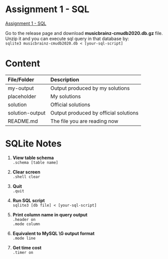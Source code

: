 # Assignment 1 - SQL
[Assignment 1 - SQL](https://15445.courses.cs.cmu.edu/fall2020/homework1/)

Go to the release page and download **musicbrainz-cmudb2020.db.gz** file.  
Unzip it and you can execute sql query in that database by:  
`sqlite3 musicbrainz-cmudb2020.db < [your-sql-script]`

# Content
| File/Folder                           | Description                           |
| :------------------------------------ | :------------------------------------ |
| my-output                             | Output produced by my solutions       |
| placeholder                           | My solutions                          |
| solution                              | Official solutions                    |
| solution-output                       | Output produced by official solutions |
| README.md                             | The file you are reading now          |


# SQLite Notes
1. **View table schema**  
`.schema [table name]`
 
2. **Clear screen**  
`.shell clear`

3. **Quit**  
`.quit`

4. **Run SQL script**  
`sqlite3 [db file] < [your-sql-script]`

5. **Print column name in query output**  
`.header on`  
`.mode column`

6. **Equivalent to MySQL \G output format**  
`.mode line`

7. **Get time cost**  
`.timer on`